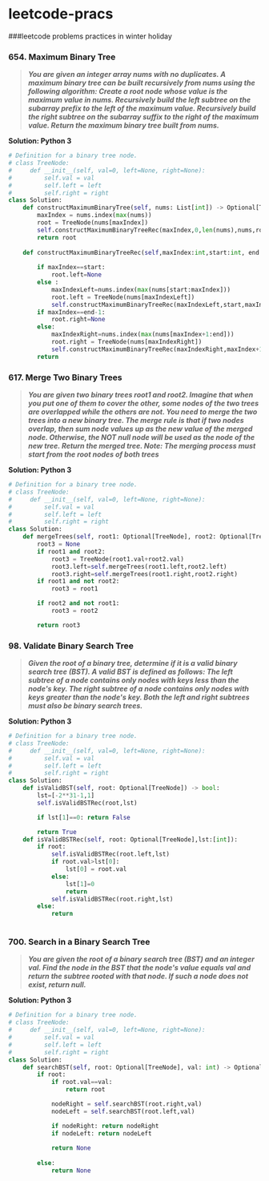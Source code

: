 # leetcode-pracs
###leetcode problems practices in winter holiday


### **654. Maximum Binary Tree**

> **_You are given an integer array nums with no duplicates. A maximum binary tree can be built recursively from nums using the following algorithm:
Create a root node whose value is the maximum value in nums.
Recursively build the left subtree on the subarray prefix to the left of the maximum value.
Recursively build the right subtree on the subarray suffix to the right of the maximum value.
Return the maximum binary tree built from nums._**

**Solution: Python 3**

```python
# Definition for a binary tree node.
# class TreeNode:
#     def __init__(self, val=0, left=None, right=None):
#         self.val = val
#         self.left = left
#         self.right = right
class Solution:
    def constructMaximumBinaryTree(self, nums: List[int]) -> Optional[TreeNode]:
        maxIndex = nums.index(max(nums))
        root = TreeNode(nums[maxIndex])
        self.constructMaximumBinaryTreeRec(maxIndex,0,len(nums),nums,root)
        return root
    
    def constructMaximumBinaryTreeRec(self,maxIndex:int,start:int, end:int, nums: List[int],root:TreeNode) -> Optional[TreeNode]:
         
        if maxIndex==start:
            root.left=None
        else :
            maxIndexLeft=nums.index(max(nums[start:maxIndex]))
            root.left = TreeNode(nums[maxIndexLeft])
            self.constructMaximumBinaryTreeRec(maxIndexLeft,start,maxIndex,nums,root.left)
        if maxIndex==end-1:
            root.right=None
        else:
            maxIndexRight=nums.index(max(nums[maxIndex+1:end]))
            root.right = TreeNode(nums[maxIndexRight])
            self.constructMaximumBinaryTreeRec(maxIndexRight,maxIndex+1,end,nums,root.right)
        return
```
### **617. Merge Two Binary Trees**

> **_You are given two binary trees root1 and root2.
Imagine that when you put one of them to cover the other, some nodes of the two trees are overlapped while the others are not. You need to merge the two trees into a new binary tree. The merge rule is that if two nodes overlap, then sum node values up as the new value of the merged node. Otherwise, the NOT null node will be used as the node of the new tree.
Return the merged tree.
Note: The merging process must start from the root nodes of both trees_**


**Solution: Python 3**

```python :
# Definition for a binary tree node.
# class TreeNode:
#     def __init__(self, val=0, left=None, right=None):
#         self.val = val
#         self.left = left
#         self.right = right
class Solution:
    def mergeTrees(self, root1: Optional[TreeNode], root2: Optional[TreeNode]) -> Optional[TreeNode]:
        root3 = None
        if root1 and root2:
            root3 = TreeNode(root1.val+root2.val)
            root3.left=self.mergeTrees(root1.left,root2.left)
            root3.right=self.mergeTrees(root1.right,root2.right)
        if root1 and not root2:
            root3 = root1

        if root2 and not root1:
            root3 = root2

        return root3
```
### **98. Validate Binary Search Tree**

> **_Given the root of a binary tree, determine if it is a valid binary search tree (BST).
A valid BST is defined as follows:
The left 
subtree
 of a node contains only nodes with keys less than the node's key.
The right subtree of a node contains only nodes with keys greater than the node's key.
Both the left and right subtrees must also be binary search trees._**


**Solution: Python 3**

```python :
# Definition for a binary tree node.
# class TreeNode:
#     def __init__(self, val=0, left=None, right=None):
#         self.val = val
#         self.left = left
#         self.right = right
class Solution:
    def isValidBST(self, root: Optional[TreeNode]) -> bool:
        lst=[-2**31-1,1]
        self.isValidBSTRec(root,lst)

        if lst[1]==0: return False

        return True
    def isValidBSTRec(self, root: Optional[TreeNode],lst:[int]):
        if root:
            self.isValidBSTRec(root.left,lst)
            if root.val>lst[0]: 
                lst[0] = root.val
            else: 
                lst[1]=0
                return
            self.isValidBSTRec(root.right,lst)
        else:
            return
    
```
### **700. Search in a Binary Search Tree**

> **_You are given the root of a binary search tree (BST) and an integer val.
Find the node in the BST that the node's value equals val and return the subtree rooted with that node. If such a node does not exist, return null._**


**Solution: Python 3**

```python :
# Definition for a binary tree node.
# class TreeNode:
#     def __init__(self, val=0, left=None, right=None):
#         self.val = val
#         self.left = left
#         self.right = right
class Solution:
    def searchBST(self, root: Optional[TreeNode], val: int) -> Optional[TreeNode]:
        if root:
            if root.val==val:
                return root

            nodeRight = self.searchBST(root.right,val)
            nodeLeft = self.searchBST(root.left,val)

            if nodeRight: return nodeRight
            if nodeLeft: return nodeLeft
            
            return None
            
        else:
            return None
```